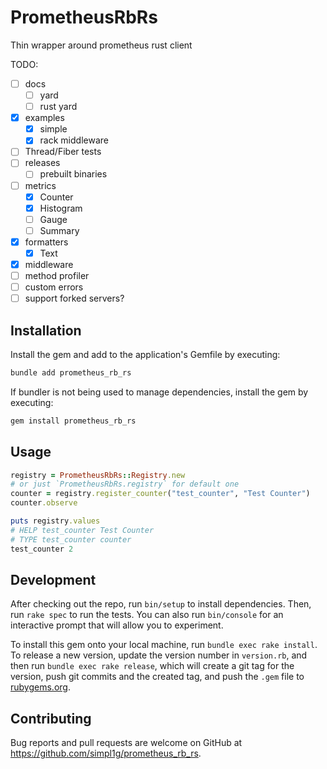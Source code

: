 # PrometheusRbRs

Thin wrapper around prometheus rust client

TODO:
- [ ] docs
    - [ ] yard
    - [ ] rust yard
- [x] examples
    - [x] simple
    - [x] rack middleware
- [ ] Thread/Fiber tests
- [ ] releases
    - [ ] prebuilt binaries
- [ ] metrics
    - [x] Counter
    - [x] Histogram
    - [ ] Gauge
    - [ ] Summary
- [x] formatters
    - [x] Text
- [x] middleware
- [ ] method profiler
- [ ] custom errors
- [ ] support forked servers?

## Installation

Install the gem and add to the application's Gemfile by executing:

```bash
bundle add prometheus_rb_rs
```

If bundler is not being used to manage dependencies, install the gem by executing:

```bash
gem install prometheus_rb_rs
```

## Usage

```ruby
registry = PrometheusRbRs::Registry.new
# or just `PrometheusRbRs.registry` for default one
counter = registry.register_counter("test_counter", "Test Counter")
counter.observe

puts registry.values
# HELP test_counter Test Counter
# TYPE test_counter counter
test_counter 2
```

## Development

After checking out the repo, run `bin/setup` to install dependencies. Then, run `rake spec` to run the tests. You can also run `bin/console` for an interactive prompt that will allow you to experiment.

To install this gem onto your local machine, run `bundle exec rake install`. To release a new version, update the version number in `version.rb`, and then run `bundle exec rake release`, which will create a git tag for the version, push git commits and the created tag, and push the `.gem` file to [rubygems.org](https://rubygems.org).

## Contributing

Bug reports and pull requests are welcome on GitHub at https://github.com/simpl1g/prometheus_rb_rs.
